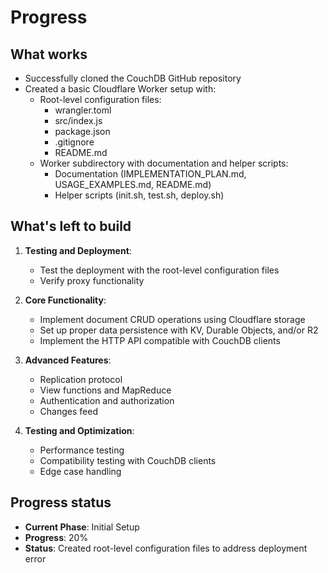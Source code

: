 # Progress

## What works
- Successfully cloned the CouchDB GitHub repository
- Created a basic Cloudflare Worker setup with:
  - Root-level configuration files:
    - wrangler.toml
    - src/index.js
    - package.json
    - .gitignore
    - README.md
  - Worker subdirectory with documentation and helper scripts:
    - Documentation (IMPLEMENTATION_PLAN.md, USAGE_EXAMPLES.md, README.md)
    - Helper scripts (init.sh, test.sh, deploy.sh)

## What's left to build
1. **Testing and Deployment**:
   - Test the deployment with the root-level configuration files
   - Verify proxy functionality

2. **Core Functionality**:
   - Implement document CRUD operations using Cloudflare storage
   - Set up proper data persistence with KV, Durable Objects, and/or R2
   - Implement the HTTP API compatible with CouchDB clients

3. **Advanced Features**:
   - Replication protocol
   - View functions and MapReduce
   - Authentication and authorization
   - Changes feed

4. **Testing and Optimization**:
   - Performance testing
   - Compatibility testing with CouchDB clients
   - Edge case handling

## Progress status
- **Current Phase**: Initial Setup
- **Progress**: 20%
- **Status**: Created root-level configuration files to address deployment error